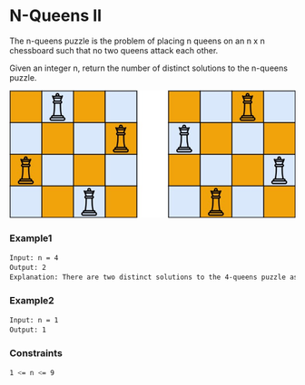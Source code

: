 # N-Queens II

The n-queens puzzle is the problem of placing n queens on an n x n chessboard such that no two queens attack each other.

Given an integer n, return the number of distinct solutions to the n-queens puzzle.

[![Queens](queens.jpg)]()

### Example1
```sh
Input: n = 4
Output: 2
Explanation: There are two distinct solutions to the 4-queens puzzle as shown.
```

### Example2
```sh
Input: n = 1
Output: 1
```

### Constraints
```sh
1 <= n <= 9
```
